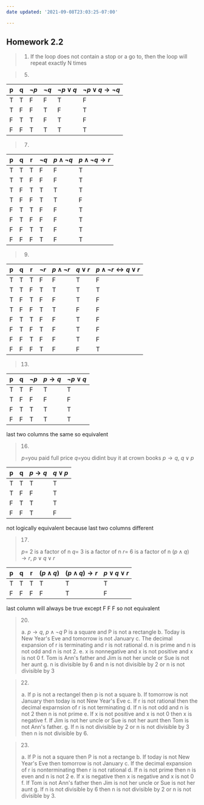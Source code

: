 ```yaml
---
date updated: '2021-09-08T23:03:25-07:00'

---
```

## Homework 2.2

> 1. If the loop does not contain a stop or a go to, then the loop will repeat exactly N times

> 5.

| p | q | $\lnot p$ | $\lnot q$ | $\lnot p \lor q$ | $\lnot p \lor q \to \lnot q$ |
| - | - | --------- | --------- | ---------------- | ---------------------------- |
| T | T | F         | F         | T                | F                            |
| T | F | F         | T         | F                | T                            |
| F | T | T         | F         | T                | F                            |
| F | F | T         | T         | T                | T                            |

> 7.

| p | q | r | $\lnot q$ | $p \land \lnot q$ | $p \land \lnot q \to r$ |
| - | - | - | --------- | ----------------- | ----------------------- |
| T | T | T | F         | F                 | T                       |
| T | T | F | F         | F                 | T                       |
| T | F | T | T         | T                 | T                       |
| T | F | F | T         | T                 | F                       |
| F | T | T | F         | F                 | T                       |
| F | T | F | F         | F                 | T                       |
| F | F | T | T         | F                 | T                       |
| F | F | F | T         | F                 | T                       |

> 9.

| p | q | r | $\lnot r$ | $p \land \lnot r$ | $q \lor r$ | $p \land \lnot r \leftrightarrow q \lor r$ |
| - | - | - | --------- | ----------------- | ---------- | ------------------------------------------ |
| T | T | T | F         | F                 | T          | F                                          |
| T | T | F | T         | T                 | T          | T                                          |
| T | F | T | F         | F                 | T          | F                                          |
| T | F | F | T         | T                 | F          | F                                          |
| F | T | T | F         | F                 | T          | F                                          |
| F | T | F | T         | F                 | T          | F                                          |
| F | F | T | F         | F                 | T          | F                                          |
| F | F | F | T         | F                 | F          | T                                          |

> 13.

| p   | q   | $\lnot p$ | $p \to q$ | $\lnot p \lor q$ |
| --- | --- | --------- | --------- | ---------------- |
| T   | T   | F         | T         | T                |
| T   | F   | F         | F         | F                |
| F   | T   | T         | T         | T                |
| F   | F   | T         | T         | T                 |
last two columns the same so equivalent

> 16.
>
> $p=$you paid full price
> $q=$you didint buy it at crown books
> $p \to q$, $q \lor p$

| p | q | $p \to q$ | $q \lor p$ |
| - | - | --------- | ---------- |
| T | T | T         | T          |
| T | F | F         | T          |
| F | T | T         | T          |
| F | F | T         | F          |

not logically equivalent because last two columns different

> 17.
>$p=$ 2 is a factor of n
>$q=$ 3 is a factor of n
>$r=$ 6 is a factor of n
>$(p \land q) \to r$, $p \lor q \lor r$
	
| p   | q   | r   | $(p \land q)$ | $(p \land q) \to r$ | $p \lor q \lor r$ |
| --- | --- | --- | ------------- | ------------------- | ----------------- |
| T   | T   | T   | T             | T                   | T                 |
| F   | F   | F   | F             | T                   | F                  |
last column will always be true except F F F so not equivalent

> 20.
> a. $p \to q$, $p \land \lnot q$ P is a square and P is not a rectangle
> b. Today is New Year's Eve and tomorrow is not January
> c. The decimal expansion of r is terminating and r is not rational
> d. n is prime and n is not odd and n is not 2.
> e. x is nonnegative and x is not positive and x is not 0
> f. Tom is Ann's father and Jim is not her uncle or Sue is not her aunt
> g. n is divisible by 6 and n is not divisible by 2 or n is not divisible by 3

> 22.
> a. If p is not a rectangel then p is not a square
> b. If tomorrow is not January then today is not New Year's Eve
> c. If r is not rational then the decimal exparnsion of r is not terminating
> d. If n is not odd and n is not 2 then n is not prime
> e. If x is not positive and x is not 0 then x is negative
> f. If Jim is not her uncle or Sue is not her aunt then Tom is not Ann's father.
> g. If n is not divisible by 2 or n is not divisible by 3 then n is not divisible by 6.

> 23.
> a. If P is not a square then P is not a rectange
> b. If today is not New Year's Eve then tomorrow is not January
> c. If the decimal expansion of r is nonterminating then r is not rational
> d. If n is not prime then n is even and n is not 2
> e. If x is negative then x is negative and x is not 0
> f. If Tom is not Ann's father then Jim is not her uncle or Sue is not her aunt
> g. If n is not divisible by 6 then n is not divisible by 2 or n is not divisible by 3.

